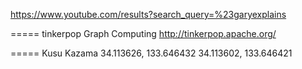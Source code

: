 
https://www.youtube.com/results?search_query=%23garyexplains

===== tinkerpop Graph Computing
http://tinkerpop.apache.org/

===== Kusu Kazama
34.113626, 133.646432
34.113602, 133.646421

